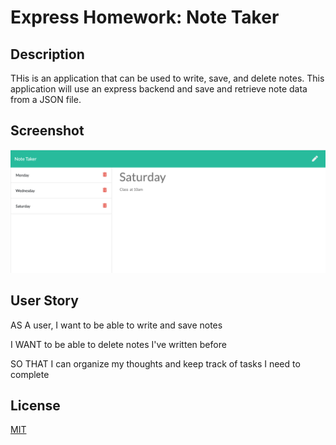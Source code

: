 # Express Homework: Note Taker

## Description

THis is an application that can be used to write, save, and delete notes. This application will use an express backend and save and retrieve note data from a JSON file.

## Screenshot
  <img src="./image/screenshot.png">


## User Story

AS A user, I want to be able to write and save notes

I WANT to be able to delete notes I've written before

SO THAT I can organize my thoughts and keep track of tasks I need to complete

## License
[MIT](https://choosealicense.com/licenses/mit/)